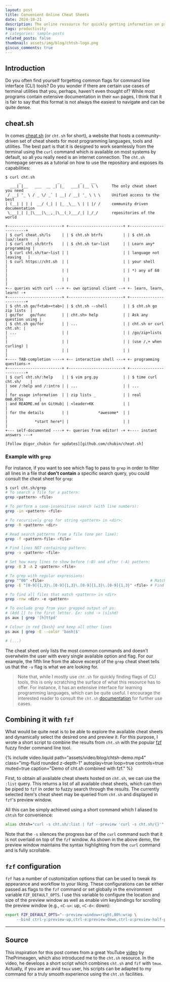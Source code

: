 ```yaml
---
layout: post
title: Convenient Online Cheat Sheets
date: 2024-10-21
description: The online ressource for quickly getting information on programming languages and command line tools
tags: productivity
# categories: sample-posts
related_posts: false
thumbnail: assets/img/blog/chtsh-logo.png
giscus_comments: true
---
```


## Introduction

Do you often find yourself forgetting common flags for command line interface (CLI) tools?
Do you wonder if there are certain use cases of terminal utilities that you, perhaps, haven't even thought of?
While most programs contain extensive documentation in their `man` pages, I think that it is fair to say that this format is not always the easiest to navigate and can be quite dense.

## cheat.sh

In comes [cheat.sh](https://www.cht.sh) (or `cht.sh` for short), a website that hosts a community-driven set of cheat sheets for most programming languages, tools and utilities.
The best part is that it is designed to work seamlessly from the terminal using the `curl` command which is available on most systems by default, so all you really need is an internet connection.
The `cht.sh` homepage serves as a tutorial on how to use the repository and exposes its capabilities:

```text
$ curl cht.sh
      _                _         _    __
  ___| |__   ___  __ _| |_   ___| |__ \ \      The only cheat sheet you need
 / __| '_ \ / _ \/ _` | __| / __| '_ \ \ \     Unified access to the best
| (__| | | |  __/ (_| | |_ _\__ \ | | |/ /     community driven documentation
 \___|_| |_|\___|\__,_|\__(_)___/_| |_/_/      repositories of the world

+------------------------+ +------------------------+ +------------------------+
| $ curl cheat.sh/ls     | | $ cht.sh btrfs         | | $ cht.sh lua/:learn    |
| $ curl cht.sh/btrfs    | | $ cht.sh tar~list      | | Learn any* programming |
| $ curl cht.sh/tar~list | |                        | | language not leaving   |
| $ curl https://cht.sh  | |                        | | your shell             |
|                        | |                        | | *) any of 60           |
|                        | |                        | |                        |
+-- queries with curl ---+ +- own optional client --+ +- learn, learn, learn! -+
+------------------------+ +------------------------+ +------------------------+
| $ cht.sh go/f<tab><tab>| | $ cht.sh --shell       | | $ cht.sh go zip lists  |
| go/for   go/func       | | cht.sh> help           | | Ask any question using |
| $ cht.sh go/for        | | ...                    | | cht.sh or curl cht.sh: |
| ...                    | |                        | | /go/zip+lists          |
|                        | |                        | | (use /,+ when curling) |
|                        | |                        | |                        |
+---- TAB-completion ----+ +-- interactive shell ---+ +- programming questions-+
+------------------------+ +------------------------+ +------------------------+
| $ curl cht.sh/:help    | | $ vim prg.py           | | $ time curl cht.sh/    |
| see /:help and /:intro | | ...                    | | ...                    |
| for usage information  | | zip lists _            | | real    0m0.075s       |
| and README.md on GitHub| | <leader>KK             | |                        |
| for the details        | |             *awesome*  | |                        |
|            *start here*| |                        | |                        |
+--- self-documented ----+ +- queries from editor! -+ +---- instant answers ---+

[Follow @igor_chubin for updates][github.com/chubin/cheat.sh]
```

### Example with `grep`

For instance, if you want to see which flag to pass to `grep` in order to filter all lines in a file that **don't contain** a specific search query, you could consult the cheat sheet for `grep`:

```bash
$ curl cht.sh/grep
# To search a file for a pattern:
grep <pattern> <file>

# To perform a case-insensitive search (with line numbers):
grep -in <pattern> <file>

# To recursively grep for string <pattern> in <dir>:
grep -R <pattern> <dir>

# Read search patterns from a file (one per line):
grep -f <pattern-file> <file>

# Find lines NOT containing pattern:
grep -v <pattern> <file>

# Set how many lines to show before (-B) and after (-A) pattern:
grep -B 3 -A 2 <pattern> <file>

# To grep with regular expressions:
grep "^00" <file>                                               # Match lines starting with 00
grep -E "[0-9]{1,3}\.[0-9]{1,3}\.[0-9]{1,3}\.[0-9]{1,3}" <file> # Find IP add

# To find all files that match <pattern> in <dir>
grep -rnw <dir> -e <pattern>

# To exclude grep from your grepped output of ps:
# (Add [] to the first letter. Ex: sshd -> [s]shd)
ps aux | grep '[h]ttpd'

# Colour in red {bash} and keep all other lines
ps aux | grep -E --color 'bash|$'

# (...)
```

The cheat sheet only lists the most common commands and doesn't overwhelm the user with every single available option and flag.
For our example, the fifth line from the above excerpt of the `grep` cheat sheet tells us that the `-v` flag is what we are looking for.

> Note that, while I mostly use `cht.sh` for quickly finding flags of CLI tools, this is only scratching the surface of what this resource has to offer.
> For instance, it has an extensive interface for learning programming languages, which can be quite useful.
> I encourage the interested reader to consult the `cht.sh` [documentation](https://github.com/chubin/cheat.sh?tab=readme-ov-file) for further use cases.

## Combining it with `fzf`

What would be quite neat is to be able to explore the available cheat sheets and dynamically select the desired one and preview it.
For this purpose, I wrote a short script to combine the results from `cht.sh` with the popular [fzf](https://github.com/junegunn/fzf) fuzzy finder command line tool.

{% include video.liquid path="assets/video/blog/chtsh-demo.mp4" class="img-fluid rounded z-depth-1" autoplay=true loop=true controls=true muted=true caption="Demo of cht.sh combined with fzf." %}

First, to obtain all available cheat sheets hosted on `cht.sh`, we can use the `:list` query.
This returns a list of all available cheat sheets, which can then be piped to `fzf` in order to fuzzy search through the results.
The currently selected item's cheat sheet may be queried from `cht.sh` and displayed in `fzf`'s preview window.

All this can be simply achieved using a short command which I aliased to `chtsh` for convenience:

```bash
alias chtsh="curl -s cht.sh/:list | fzf --preview 'curl -s cht.sh/{}'"
```

Note that the `-s` silences the progress bar of the `curl` command such that it is not overlaid on top of the `fzf` window.
As shown in the above demo, the preview window maintains the syntax highlighting from the `curl` command and is fully scrollable.

## `fzf` configuration

`fzf` has a number of customization options that can be used to tweak its appearance and workflow to your liking.
These configurations can be either passed as flags to the `fzf` command or set globally in the environment variable `FZF_DEFAULT_OPTS`.
I use this variable to configure the location and size of the preview window as well as enable vim keybindings for scrolling the preview window (e.g., `<C-u>`: up, `<C-d>`: down):

```bash
export FZF_DEFAULT_OPTS="--preview-window=right,80%:wrap \
     --bind ctrl-y:preview-up,ctrl-e:preview-down,ctrl-u:preview-half-page-up,ctrl-d:preview-half-page-down"
```

---

## Source

This inspiration for this post comes from a great YouTube [video](https://www.youtube.com/watch?v=hJzqEAf2U4I) by ThePrimeagen, which also introduced me to the `cht.sh` resource.
In the video, he develops a short script which combines `cht.sh` and `fzf` with `tmux`.
Actually, if you are an avid `tmux` user, his scripts can be adapted to my command for a truly smooth experience using the `cht.sh` facilities.
